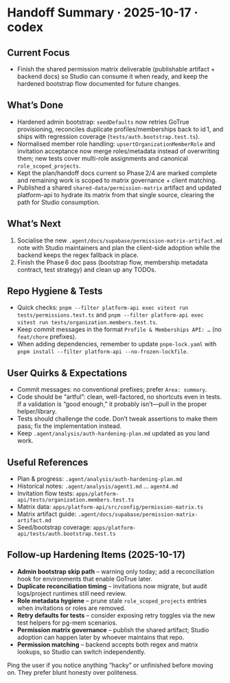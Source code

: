 # Handoff Summary · 2025-10-17 · codex

## Current Focus
- Finish the shared permission matrix deliverable (publishable artifact + backend docs) so Studio can consume it when ready, and keep the hardened bootstrap flow documented for future changes.

## What’s Done
- Hardened admin bootstrap: `seedDefaults` now retries GoTrue provisioning, reconciles duplicate profiles/memberships back to id 1, and ships with regression coverage (`tests/auth.bootstrap.test.ts`).
- Normalised member role handling: `upsertOrganizationMemberRole` and invitation acceptance now merge roles/metadata instead of overwriting them; new tests cover multi-role assignments and canonical `role_scoped_projects`.
- Kept the plan/handoff docs current so Phase 2/4 are marked complete and remaining work is scoped to matrix governance + client matching.
- Published a shared `shared-data/permission-matrix` artifact and updated platform-api to hydrate its matrix from that single source, clearing the path for Studio consumption.

## What’s Next
1. Socialise the new `.agent/docs/supabase/permission-matrix-artifact.md` note with Studio maintainers and plan the client-side adoption while the backend keeps the regex fallback in place.
2. Finish the Phase 6 doc pass (bootstrap flow, membership metadata contract, test strategy) and clean up any TODOs.

## Repo Hygiene & Tests
- Quick checks: `pnpm --filter platform-api exec vitest run tests/permissions.test.ts` and `pnpm --filter platform-api exec vitest run tests/organization.members.test.ts`.
- Keep commit messages in the format `Profile & Memberships API: …` (no `feat/chore` prefixes).
- When adding dependencies, remember to update `pnpm-lock.yaml` with `pnpm install --filter platform-api --no-frozen-lockfile`.

## User Quirks & Expectations
- Commit messages: no conventional prefixes; prefer `Area: summary`.
- Code should be “artful”: clean, well-factored, no shortcuts even in tests. If a validation is “good enough,” it probably isn’t—pull in the proper helper/library.
- Tests should challenge the code. Don’t tweak assertions to make them pass; fix the implementation instead.
- Keep `.agent/analysis/auth-hardening-plan.md` updated as you land work.

## Useful References
- Plan & progress: `.agent/analysis/auth-hardening-plan.md`
- Historical notes: `.agent/analysis/agent1.md` … `agent4.md`
- Invitation flow tests: `apps/platform-api/tests/organization.members.test.ts`
- Matrix data: `apps/platform-api/src/config/permission-matrix.ts`
- Matrix artifact guide: `.agent/docs/supabase/permission-matrix-artifact.md`
- Seed/bootstrap coverage: `apps/platform-api/tests/auth.bootstrap.test.ts`

## Follow-up Hardening Items (2025-10-17)
- **Admin bootstrap skip path** – warning only today; add a reconciliation hook for environments that enable GoTrue later.
- **Duplicate reconciliation timing** – invitations now migrate, but audit logs/project runtimes still need review.
- **Role metadata hygiene** – prune stale `role_scoped_projects` entries when invitations or roles are removed.
- **Retry defaults for tests** – consider exposing retry toggles via the new test helpers for pg-mem scenarios.
- **Permission matrix governance** – publish the shared artifact; Studio adoption can happen later by whoever maintains that repo.
- **Permission matching** – backend accepts both regex and matrix lookups, so Studio can switch independently.

Ping the user if you notice anything “hacky” or unfinished before moving on. They prefer blunt honesty over politeness.
